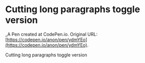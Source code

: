 # Cutting long paragraphs toggle version
 _A Pen created at CodePen.io. Original URL: [https://codepen.io/anon/pen/ydmYEo](https://codepen.io/anon/pen/ydmYEo).

 Cutting long paragraphs toggle version